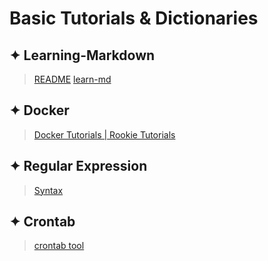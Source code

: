 # Basic Tutorials & Dictionaries

## ✦ Learning-Markdown
> [README](https://github.com/Oreomeow/README#readme)
> [learn-md](https://xianbai.me/learn-md/index.html)

## ✦ Docker
> [Docker Tutorials | Rookie Tutorials](https://www.runoob.com/docker/docker-tutorial.html)

## ✦ Regular Expression
> [Syntax](https://www.runoob.com/regexp/regexp-syntax.html)

## ✦ Crontab
> [crontab tool](https://tool.lu/crontab/)
